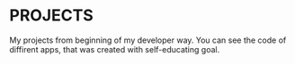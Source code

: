 # PROJECTS
My projects from beginning of my developer way. You can see the code of diffirent apps, that was created with self-educating goal.
